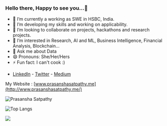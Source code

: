 ### Hello there, Happy to see you...👋

- 🔭 I’m currently a working as SWE in HSBC, India.
- 🌱 I’m developing my skills and working on applicability.
- 👯 I’m looking to collaborate on projects, hackathons and research projects.
- 🤔 I’m interested in Research, AI and ML, Business Intelligence, Financial Analysis, Blockchain...
- 💬 Ask me about Data
- 😄 Pronouns: She/Her/Hers
- ⚡ Fun fact: I can't cook :)

* [LinkedIn](https://www.linkedin.com/in/prasansha-satpathy-b6b753195/) - [Twitter](https://twitter.com/cosmo_sat) - [Medium](https://medium.com/@prasansha.satpathy)

My Website : [www.prasanshasatpathy.me](http://www.prasanshasatpathy.me/)


</p><p align="left"> <img src="https://github-readme-stats.vercel.app/api?username=Sara-cos&layout=compact&hide=html&theme=graywhite" alt="Prasansha Satpathy" />&nbsp;&nbsp;&nbsp;&nbsp; </p>

<!--https://github-readme-stats.vercel.app/api?username=Sara-cos&layout=compact&hide=html&bg_color=EBD7A9&text_color=382C10&icon_color=543E09&title_color=000000-->

![Top Langs](https://github-readme-stats.vercel.app/api/top-langs/?username=Sara-cos&layout=compact&theme=graywhite)

![](https://komarev.com/ghpvc/?username=Sara-cos&color=lightgrey)
